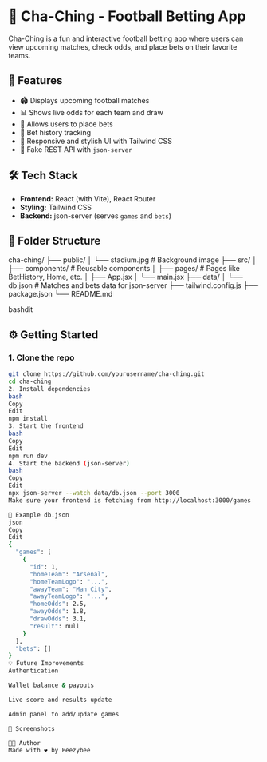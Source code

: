 # 💸 Cha-Ching - Football Betting App

Cha-Ching is a fun and interactive football betting app where users can view upcoming matches, check odds, and place bets on their favorite teams.

## 🚀 Features

- 🏟 Displays upcoming football matches
- 📊 Shows live odds for each team and draw
- 🎰 Allows users to place bets
- 🧾 Bet history tracking
- 🎨 Responsive and stylish UI with Tailwind CSS
- 🔌 Fake REST API with `json-server`

## 🛠 Tech Stack

- **Frontend:** React (with Vite), React Router
- **Styling:** Tailwind CSS
- **Backend:** json-server (serves `games` and `bets`)

## 📁 Folder Structure

cha-ching/ ├── public/ │ └── stadium.jpg # Background image ├── src/ │ ├── components/ # Reusable components │ ├── pages/ # Pages like BetHistory, Home, etc. │ ├── App.jsx │ └── main.jsx ├── data/ │ └── db.json # Matches and bets data for json-server ├── tailwind.config.js ├── package.json └── README.md

bashdit

## ⚙️ Getting Started

### 1. Clone the repo

```bash
git clone https://github.com/yourusername/cha-ching.git
cd cha-ching
2. Install dependencies
bash
Copy
Edit
npm install
3. Start the frontend
bash
Copy
Edit
npm run dev
4. Start the backend (json-server)
bash
Copy
Edit
npx json-server --watch data/db.json --port 3000
Make sure your frontend is fetching from http://localhost:3000/games

📝 Example db.json
json
Copy
Edit
{
  "games": [
    {
      "id": 1,
      "homeTeam": "Arsenal",
      "homeTeamLogo": "...",
      "awayTeam": "Man City",
      "awayTeamLogo": "...",
      "homeOdds": 2.5,
      "awayOdds": 1.8,
      "drawOdds": 3.1,
      "result": null
    }
  ],
  "bets": []
}
💡 Future Improvements
Authentication

Wallet balance & payouts

Live score and results update

Admin panel to add/update games

📸 Screenshots

🧑‍💻 Author
Made with ❤️ by Peezybee








